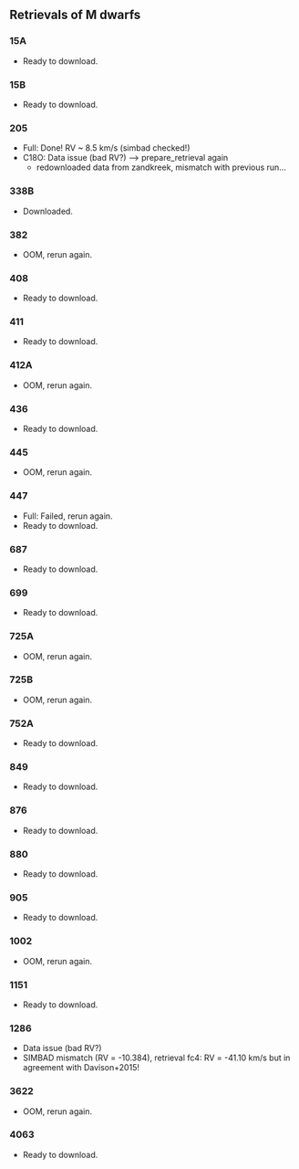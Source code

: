 ## Retrievals of M dwarfs

### 15A
- Ready to download.

### 15B
- Ready to download.

### 205
- Full: Done! RV ~ 8.5 km/s  (simbad checked!)
- C18O: Data issue (bad RV?) --> prepare_retrieval again
  - redownloaded data from zandkreek, mismatch with previous run...


### 338B
- Downloaded.

### 382
- OOM, rerun again.

### 408
- Ready to download.

### 411
- Ready to download.

### 412A
- OOM, rerun again.

### 436
- Ready to download.

### 445
- OOM, rerun again.

### 447
- Full: Failed, rerun again.
- Ready to download.

### 687
- Ready to download.

### 699
- Ready to download.

### 725A
- OOM, rerun again.

### 725B
- OOM, rerun again.

### 752A
- Ready to download.

### 849
- Ready to download.

### 876
- Ready to download.    

### 880
- Ready to download.

### 905
- Ready to download.

### 1002
- OOM, rerun again.

### 1151
- Ready to download.

### 1286
- Data issue (bad RV?)
- SIMBAD mismatch (RV = -10.384), retrieval fc4: RV = -41.10 km/s but in agreement with Davison+2015!

### 3622
- OOM, rerun again.

### 4063
- Ready to download.
